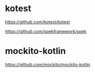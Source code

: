 # kotest
https://github.com/kotest/kotest

https://github.com/spekframework/spek

# mockito-kotlin
https://github.com/mockito/mockito-kotlin


